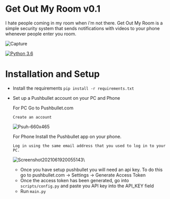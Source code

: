 Get Out My Room v0.1
==============
I hate people coming in my room when i'm not there. Get Out My Room is a simple security system that sends notifications with videos to your phone whenever people enter you room. 

![Capture](https://user-images.githubusercontent.com/85095943/148777964-f801275a-64ff-45ce-9e2a-fcf2b46c1a0e.PNG)

[![Python 3.6](https://img.shields.io/badge/python-3.10-blue.svg)](https://www.python.org/downloads/release/python-310/)

Installation and Setup
==============
- Install the requirements 
```pip install -r requirements.txt```
- Set up a Pushbullet account on your PC and Phone
  
   For PC
      Go to Pushbullet.com

      Create an account

  ![Psuh-660x465](https://user-images.githubusercontent.com/85095943/148778992-a8f341ed-c43b-4472-b89f-c4af307bb9dd.png)

   For Phone
      Install the Pushbullet app on your phone.

      Log in using the same email address that you used to log in to your PC.

  ![Screenshot2021061920055143](https://user-images.githubusercontent.com/85095943/148779234-200c759d-120f-4e2c-b21f-4e508d6b5bcc.png)\
  
  - Once you have setup pushbullet you will need an api key. To do this go to pushbullet.com -> Settings -> Generate Access Token
  - Once the access token has been generated, go into ```scripts/config.py``` and paste you API key into the API_KEY field
  - Run ```main.py```

